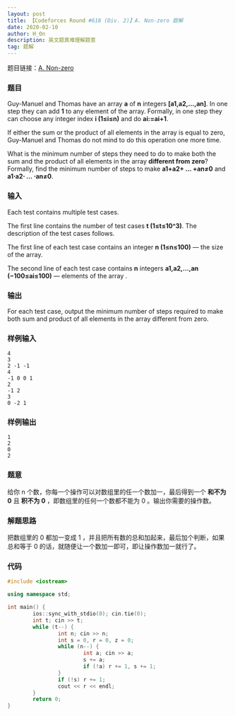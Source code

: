 ```yaml
---
layout: post
title: 【Codeforces Round #618 (Div. 2)】A. Non-zero 题解
date: 2020-02-10
author: H_On
description: 英文题真难理解题意
tag: 题解
---
```


题目链接：[A. Non-zero](https://codeforces.com/contest/1300/problem/A)

### 题目
Guy-Manuel and Thomas have an array **a** of **n** integers **[a1,a2,…,an]**. In one step they can add **1** to any element of the array. Formally, in one step they can choose any integer index **i (1≤i≤n)** and do **ai:=ai+1**.

If either the sum or the product of all elements in the array is equal to zero, Guy-Manuel and Thomas do not mind to do this operation one more time.

What is the minimum number of steps they need to do to make both the sum and the product of all elements in the array **different from zero**? Formally, find the minimum number of steps to make **a1+a2+ … +an≠0** and **a1⋅a2⋅ … ⋅an≠0**.

### 输入
Each test contains multiple test cases.

The first line contains the number of test cases **t (1≤t≤10^3)**. The description of the test cases follows.

The first line of each test case contains an integer **n (1≤n≤100)** — the size of the array.

The second line of each test case contains **n** integers **a1,a2,…,an (−100≤ai≤100)** — elements of the array .

### 输出
For each test case, output the minimum number of steps required to make both sum and product of all elements in the array different from zero.

### 样例输入
```
4
3
2 -1 -1
4
-1 0 0 1
2
-1 2
3
0 -2 1
```

### 样例输出
```
1
2
0
2
```

### 题意
给你 n 个数，你每一个操作可以对数组里的任一个数加一，最后得到一个 **和不为 0** 且 **积不为 0** ，即数组里的任何一个数都不能为 0 。输出你需要的操作数。

### 解题思路
把数组里的 0 都加一变成 1 ，并且把所有数的总和加起来，最后加个判断，如果总和等于 0 的话，就随便让一个数加一即可，即让操作数加一就行了。

### 代码
```c++
#include <iostream>

using namespace std;

int main() {
        ios::sync_with_stdio(0); cin.tie(0);
        int t; cin >> t;
        while (t--) {
                int n; cin >> n;
                int s = 0, r = 0, z = 0;
                while (n--) {
                        int a; cin >> a;
                        s += a;
                        if (!a) r += 1, s += 1;
                }
                if (!s) r += 1;
                cout << r << endl;
        }
        return 0;
}
```
